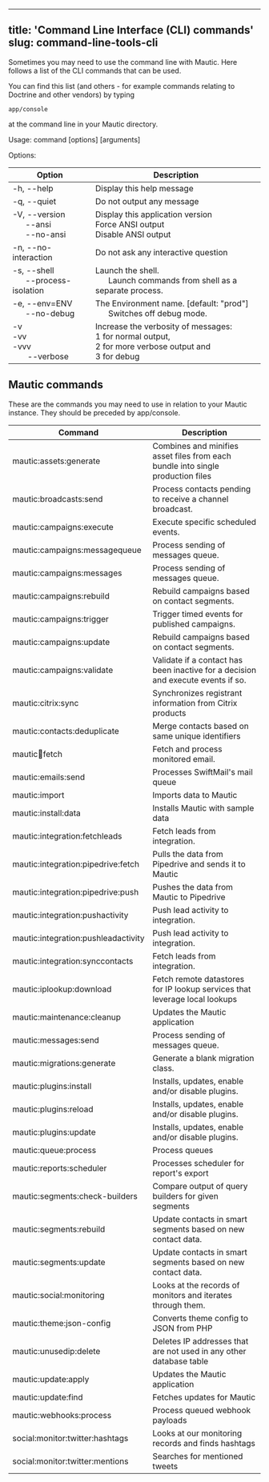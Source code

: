 ---
title: 'Command Line Interface (CLI) commands'
slug: command-line-tools-cli
----------------------------

Sometimes you may need to use the command line with Mautic.  Here follows a list of the CLI commands that can be used.
 
You can find this list (and others - for example commands relating to Doctrine and other vendors) by typing 

`app/console`

at the command line in your Mautic directory.

Usage:
  command [options] [arguments]

Options:

| Option | Description |
|---|---|
|  -h, --help    |           Display this help message |
|  -q, --quiet   |           Do not output any message |
|  -V, --version<br />&nbsp;&nbsp;&nbsp;&nbsp;&nbsp;&nbsp;--ansi <br />&nbsp;&nbsp;&nbsp;&nbsp;&nbsp;&nbsp;--no-ansi|           Display this application version<br />Force ANSI output<br />Disable ANSI output |
|  -n, --no-interaction |    Do not ask any interactive question |
|  -s, --shell<br />&nbsp;&nbsp;&nbsp;&nbsp;&nbsp;&nbsp;--process-isolation | Launch the shell.<br />&nbsp;&nbsp;&nbsp;&nbsp;&nbsp;&nbsp;Launch commands from shell as a separate process. |
|  -e, --env=ENV<br />&nbsp;&nbsp;&nbsp;&nbsp;&nbsp;&nbsp;--no-debug |           The Environment name. [default: "prod"] <br />&nbsp;&nbsp;&nbsp;&nbsp;&nbsp;&nbsp;Switches off debug mode. |
| -v<br /> -vv<br /> -vvv<br/>&nbsp;&nbsp;&nbsp;&nbsp;&nbsp;&nbsp; --verbose  |    Increase the verbosity of messages: <br />1 for normal output, <br />2 for more verbose output and <br/>3 for debug |

## Mautic commands

These are the commands you may need to use in relation to your Mautic instance.  They should be preceded by app/console.

| Command  | Description  |
|---|---|
| mautic:assets:generate  |  Combines and minifies asset files from each bundle into single production files |
| mautic:broadcasts:send  | Process contacts pending to receive a channel broadcast.  |
| mautic:campaigns:execute  | Execute specific scheduled events.  |
| mautic:campaigns:messagequeue  | Process sending of messages queue.  |
| mautic:campaigns:messages   | Process sending of messages queue.  |
| mautic:campaigns:rebuild   | Rebuild campaigns based on contact segments.  |
| mautic:campaigns:trigger  | Trigger timed events for published campaigns.  |
| mautic:campaigns:update  | Rebuild campaigns based on contact segments.  |
| mautic:campaigns:validate  | Validate if a contact has been inactive for a decision and execute events if so.  |
| mautic:citrix:sync  | Synchronizes registrant information from Citrix products  |
| mautic:contacts:deduplicate  | Merge contacts based on same unique identifiers  |
| mautic:email:fetch  | Fetch and process monitored email.  |
| mautic:emails:send   | Processes SwiftMail's mail queue  |
| mautic:import  | Imports data to Mautic  |
| mautic:install:data   | Installs Mautic with sample data  |
| mautic:integration:fetchleads  | Fetch leads from integration.  |
| mautic:integration:pipedrive:fetch  | Pulls the data from Pipedrive and sends it to Mautic  |
| mautic:integration:pipedrive:push  | Pushes the data from Mautic to Pipedrive  |
| mautic:integration:pushactivity  | Push lead activity to integration.  |
| mautic:integration:pushleadactivity  | Push lead activity to integration.  |
| mautic:integration:synccontacts  | Fetch leads from integration.  |
| mautic:iplookup:download  | Fetch remote datastores for IP lookup services that leverage local lookups  |
| mautic:maintenance:cleanup  | Updates the Mautic application  |
| mautic:messages:send  | Process sending of messages queue.  |
| mautic:migrations:generate  | Generate a blank migration class.  |
| mautic:plugins:install  | Installs, updates, enable and/or disable plugins.  |
| mautic:plugins:reload  | Installs, updates, enable and/or disable plugins.   |
| mautic:plugins:update  | Installs, updates, enable and/or disable plugins.  |
| mautic:queue:process   | Process queues  |
| mautic:reports:scheduler  | Processes scheduler for report's export  |
| mautic:segments:check-builders  | Compare output of query builders for given segments  |
| mautic:segments:rebuild  | Update contacts in smart segments based on new contact data.  |
| mautic:segments:update   | Update contacts in smart segments based on new contact data.  |
| mautic:social:monitoring  | Looks at the records of monitors and iterates through them.   |
| mautic:theme:json-config   | Converts theme config to JSON from PHP  |
| mautic:unusedip:delete   | Deletes IP addresses that are not used in any other database table  |
| mautic:update:apply  | Updates the Mautic application  |
| mautic:update:find  | Fetches updates for Mautic  |
| mautic:webhooks:process  | Process queued webhook payloads  |
| social:monitor:twitter:hashtags  | Looks at our monitoring records and finds hashtags  |
| social:monitor:twitter:mentions  | Searches for mentioned tweets   |
